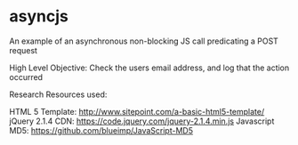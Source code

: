 # asyncjs
An example of an asynchronous non-blocking JS call predicating a POST request

High Level Objective: Check the users email address, and log that the action occurred

Research Resources used:

HTML 5 Template: http://www.sitepoint.com/a-basic-html5-template/
jQuery 2.1.4 CDN: https://code.jquery.com/jquery-2.1.4.min.js
Javascript MD5: https://github.com/blueimp/JavaScript-MD5

